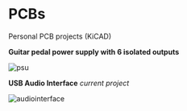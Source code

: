# PCBs
Personal PCB projects (KiCAD)

**Guitar pedal power supply with 6 isolated outputs**

![psu](https://user-images.githubusercontent.com/37382177/198110156-f3f7ed2a-ad3e-4bf1-a0c3-a3dde761f6e9.png)


**USB Audio Interface**
*current project*

![audiointerface](https://user-images.githubusercontent.com/37382177/198110484-4c5772e0-0120-4c88-81dd-ef517b56b257.png)
